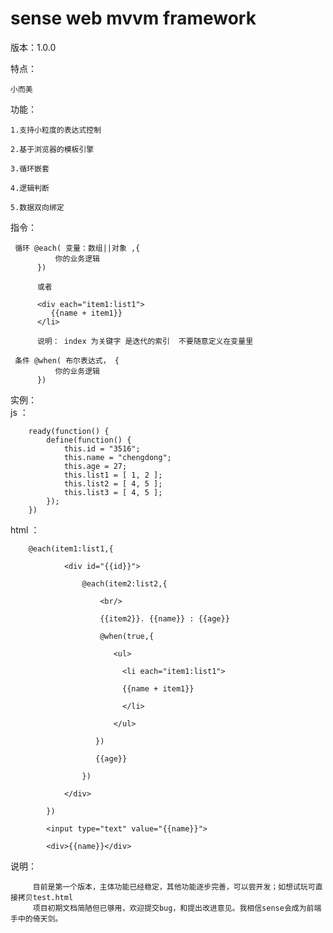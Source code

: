# sense web mvvm framework

版本：1.0.0   

特点：   

    小而美  
    
功能：  

    1.支持小粒度的表达式控制  
    
    2.基于浏览器的模板引擎  
    
    3.循环嵌套  
    
    4.逻辑判断  
    
    5.数据双向绑定
    
指令：

     循环 @each( 变量：数组||对象 ,{  
              你的业务逻辑   
          })   
          
          或者   
          
          <div each="item1:list1">   
             {{name + item1}}  
          </li>   
          
          说明： index 为关键字 是迭代的索引  不要随意定义在变量里
          
     条件 @when( 布尔表达式， {   
              你的业务逻辑   
          })    
实例：  
  js   ：   
  
        ready(function() {  
        	define(function() {   
        		this.id = "3516";   
        		this.name = "chengdong";   
        		this.age = 27;   
        		this.list1 = [ 1, 2 ];   
        		this.list2 = [ 4, 5 ];  
        		this.list3 = [ 4, 5 ];  
        	});   
        })   
        
  html ：    
  
        @each(item1:list1,{  
        
        		<div id="{{id}}">  
        		
        			@each(item2:list2,{   
        			
        			    <br/>   
        			    
        			    {{item2}}. {{name}} : {{age}}   
        			    
        			    @when(true,{   
        			    
        			       <ul>   
        			       
        			         <li each="item1:list1">   
        			         
        			         {{name + item1}}   
        			         
        			         </li>   
        			         
        			       </ul>   
        			       
        			   })   
        			   
        			   {{age}}   
        			   
        			})   
        			
        		</div>   
        		
        	})   
        	
        	<input type="text" value="{{name}}">    
        	
        	<div>{{name}}</div>    
    
说明：  
 
         目前是第一个版本，主体功能已经稳定，其他功能逐步完善，可以尝开发；如想试玩可直接拷贝test.html
         项目初期文档简陋但已够用，欢迎提交bug，和提出改进意见。我相信sense会成为前端手中的倚天剑。



